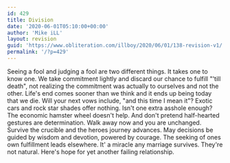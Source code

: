```yaml
---
id: 429
title: Division
date: '2020-06-01T05:10:00+00:00'
author: 'Mike iLL'
layout: revision
guid: 'https://www.obliteration.com/illboy/2020/06/01/138-revision-v1/'
permalink: '/?p=429'
---
```


Seeing a fool and judging a fool are two different things. It takes one to know one. We take commitment lightly and discard our chance to fulfill "'till death", not realizing the commitment was actually to ourselves and not the other. Life's end comes sooner than we think and it ends up being today that we die. Will your next vows include, "and this time I mean it"?
Exotic cars and rock star shades offer nothing. Isn't one extra asshole enough? The economic hamster wheel doesn't help. And don't pretend half-hearted gestures are determination. Walk away now and you are unchanged. Survive the crucible and the heroes journey advances. May decisions be guided by wisdom and devotion, powered by courage. The seeking of ones own fulfillment leads elsewhere. It' a miracle any marriage survives. They're not natural. Here's hope for yet another failing relationship.